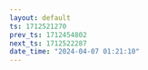 ```yaml
---
layout: default
ts: 1712521270
prev_ts: 1712454802
next_ts: 1712522287
date_time: "2024-04-07 01:21:10"
---
```

